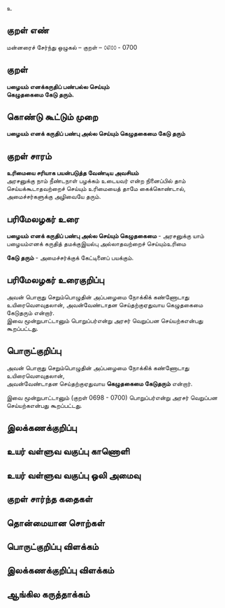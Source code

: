 உ

## குறள் எண் 

மன்னரைச் சேர்ந்து ஒழுகல் – குறள் – ௦௭௦௦ - 0700  

## குறள் 

**பழையம் எனக்கருதிப் பண்பல்ல செய்யும்  
கெழுதகைமை கேடு தரும்.**  

## கொண்டு கூட்டும் முறை

**பழையம் எனக் கருதிப் பண்பு அல்ல செய்யும் கெழுதகைமை கேடு தரும்**

## குறள் சாரம் 

**உரிமையை சரியாக பயன்படுத்த வேண்டிய அவசியம்**  
அரசனுக்கு நாம் நீண்டநாள் பழக்கம் உடையவர் என்ற நினைப்பில் தாம் செய்யக்கூடாதவற்றைச் செய்யும் உரிமையைத் தாமே கைக்கொண்டால், அமைச்சர்களுக்கு அழிவையே தரும்.   

## பரிமேலழகர் உரை

**பழையம் எனக் கருதிப் பண்பு அல்ல செய்யும் கெழுதகைமை** - அரசனுக்கு யாம் பழையம்எனக் கருதித் தமக்குஇயல்பு அல்லாதவற்றைச் செய்யும்உரிமை  

**கேடு தரும்** - அமைச்சர்க்குக் கேட்டினைப் பயக்கும். 

## பரிமேலழகர் உரைகுறிப்பு   

அவன் பொறாது செறும்பொழுதின் அப்பழைமை நோக்கிக் கண்ணோடாது உயிரைவெளவுதலான், அவன்வேண்டாதன செய்தற்குஏதுவாய கெழுதகைமை கேடுதரும் என்றார்.  
இவை மூன்றுபாட்டானும் பொறுப்பர்என்று அரசர் வெறுப்பன செய்யற்கஎன்பது கூறப்பட்டது.    

## பொருட்குறிப்பு 

அவன் பொறாது செறும்பொழுதின் அப்பழைமை நோக்கிக் கண்ணோடாது உயிரைவெளவுதலான்,   
அவன்வேண்டாதன செய்தற்குஏதுவாய **கெழுதகைமை கேடுதரும்** என்றார்.    

இவை மூன்றுபாட்டானும் (குறள் 0698 - 0700) பொறுப்பர்என்று அரசர் வெறுப்பன செய்யற்கஎன்பது கூறப்பட்டது.   

## இலக்கணக்குறிப்பு  


## உயர் வள்ளுவ வகுப்பு காணொளி


## உயர் வள்ளுவ வகுப்பு ஒலி அமைவு 

 
## குறள் சார்ந்த கதைகள் 


## தொன்மையான சொற்கள்


## பொருட்குறிப்பு விளக்கம்


## இலக்கணக்குறிப்பு விளக்கம்


## ஆங்கில கருத்தாக்கம் 


